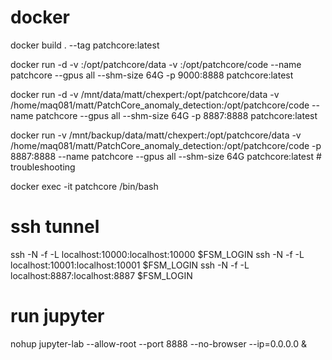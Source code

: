 # docker
docker build . --tag patchcore:latest

docker run -d -v <datalocation>:/opt/patchcore/data -v <codelocation>:/opt/patchcore/code --name patchcore  --gpus all --shm-size 64G  -p 9000:8888 patchcore:latest

docker run -d -v /mnt/data/matt/chexpert:/opt/patchcore/data -v /home/maq081/matt/PatchCore_anomaly_detection:/opt/patchcore/code --name patchcore  --gpus all --shm-size 64G -p 8887:8888 patchcore:latest

docker run -v /mnt/backup/data/matt/chexpert:/opt/patchcore/data -v /home/maq081/matt/PatchCore_anomaly_detection:/opt/patchcore/code -p 8887:8888 --name patchcore  --gpus all --shm-size 64G  patchcore:latest # troubleshooting

docker exec -it patchcore /bin/bash

# ssh tunnel

ssh -N -f -L localhost:10000:localhost:10000 $FSM_LOGIN
ssh -N -f -L localhost:10001:localhost:10001 $FSM_LOGIN
ssh -N -f -L localhost:8887:localhost:8887 $FSM_LOGIN

# run jupyter
nohup jupyter-lab --allow-root --port 8888 --no-browser --ip=0.0.0.0  &